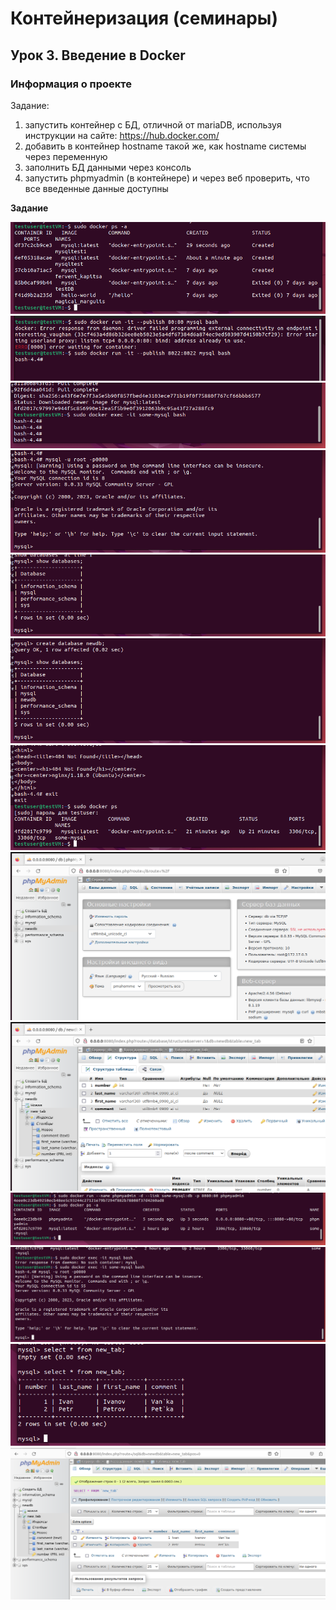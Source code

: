 # Контейнеризация (семинары)

## Урок 3. Введение в Docker

### **Информация о проекте**

Задание:
1) запустить контейнер с БД, отличной от mariaDB, используя инструкции на сайте: https://hub.docker.com/
2) добавить в контейнер hostname такой же, как hostname системы через переменную
3) заполнить БД данными через консоль
4) запустить phpmyadmin (в контейнере) и через веб проверить, что все введенные данные доступны


**Задание**


![lxc version](https://github.com/Iv4nGB/Containerization-Seminar_3/blob/main/source/2023-05-14%2022-16-03.png)
![lxc version](https://github.com/Iv4nGB/Containerization-Seminar_3/blob/main/source/2023-05-14%2022-24-19.png)
![lxc version](https://github.com/Iv4nGB/Containerization-Seminar_3/blob/main/source/2023-05-14%2022-43-16.png)
![lxc version](https://github.com/Iv4nGB/Containerization-Seminar_3/blob/main/source/2023-05-14%2022-55-49.png)
![lxc version](https://github.com/Iv4nGB/Containerization-Seminar_3/blob/main/source/2023-05-14%2022-56-42.png)
![lxc version](https://github.com/Iv4nGB/Containerization-Seminar_3/blob/main/source/2023-05-14%2022-57-22.png)
![lxc version](https://github.com/Iv4nGB/Containerization-Seminar_3/blob/main/source/2023-05-14%2023-04-17.png)
![lxc version](https://github.com/Iv4nGB/Containerization-Seminar_3/blob/main/source/2023-05-15%2000-19-37.png)
![lxc version](https://github.com/Iv4nGB/Containerization-Seminar_3/blob/main/source/2023-05-15%2000-22-54.png)
![lxc version](https://github.com/Iv4nGB/Containerization-Seminar_3/blob/main/source/2023-05-15%2000-23-19.png)
![lxc version](https://github.com/Iv4nGB/Containerization-Seminar_3/blob/main/source/2023-05-15%2000-25-10.png)
![lxc version](https://github.com/Iv4nGB/Containerization-Seminar_3/blob/main/source/2023-05-15%2000-34-14.png)
![lxc version](https://github.com/Iv4nGB/Containerization-Seminar_3/blob/main/source/2023-05-15%2000-34-30.png)

